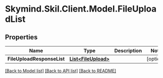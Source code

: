
# Skymind.Skil.Client.Model.FileUploadList

## Properties

Name | Type | Description | Notes
------------ | ------------- | ------------- | -------------
**FileUploadResponseList** | [**List&lt;FileUpload&gt;**](FileUpload.md) |  | [optional] 

[[Back to Model list]](../README.md#documentation-for-models)
[[Back to API list]](../README.md#documentation-for-api-endpoints)
[[Back to README]](../README.md)


